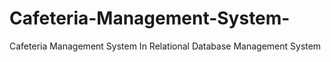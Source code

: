 # Cafeteria-Management-System-
Cafeteria Management System In Relational Database Management System
